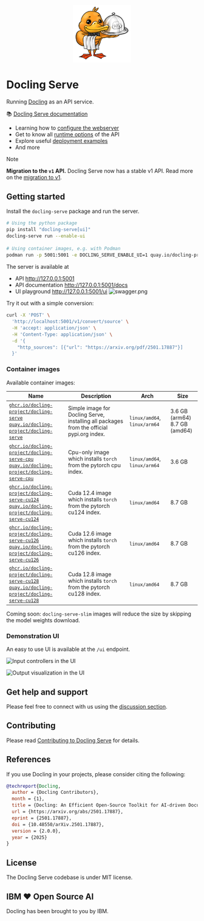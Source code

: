 <p align="center">
  <a href="https://github.com/docling-project/docling-serve">
    <img loading="lazy" alt="Docling" src="https://github.com/docling-project/docling-serve/raw/main/docs/assets/docling-serve-pic.png" width="30%"/>
  </a>
</p>

# Docling Serve

Running [Docling](https://github.com/docling-project/docling) as an API service.

📚 [Docling Serve documentation](./docs/README.md)

- Learning how to [configure the webserver](./docs/configuration.md)
- Get to know all [runtime options](./docs/usage.md) of the API
- Explore useful [deployment examples](./docs/deployment.md)
- And more

> [!NOTE]
> **Migration to the `v1` API.** Docling Serve now has a stable v1 API. Read more on the [migration to v1](./docs/v1_migration.md).

## Getting started

Install the `docling-serve` package and run the server.

```bash
# Using the python package
pip install "docling-serve[ui]"
docling-serve run --enable-ui

# Using container images, e.g. with Podman
podman run -p 5001:5001 -e DOCLING_SERVE_ENABLE_UI=1 quay.io/docling-project/docling-serve
```

The server is available at

- API <http://127.0.0.1:5001>
- API documentation <http://127.0.0.1:5001/docs>
- UI playground <http://127.0.0.1:5001/ui>
  ![swagger.png](img/swagger.png)

Try it out with a simple conversion:

```bash
curl -X 'POST' \
  'http://localhost:5001/v1/convert/source' \
  -H 'accept: application/json' \
  -H 'Content-Type: application/json' \
  -d '{
    "http_sources": [{"url": "https://arxiv.org/pdf/2501.17887"}]
  }'
```

### Container images

Available container images:

| Name | Description | Arch | Size |
| -----|-------------|------|------|
| [`ghcr.io/docling-project/docling-serve`](https://github.com/docling-project/docling-serve/pkgs/container/docling-serve) <br /> [`quay.io/docling-project/docling-serve`](https://quay.io/repository/docling-project/docling-serve) | Simple image for Docling Serve, installing all packages from the official pypi.org index. | `linux/amd64`, `linux/arm64` | 3.6 GB (arm64) <br /> 8.7 GB (amd64) |
| [`ghcr.io/docling-project/docling-serve-cpu`](https://github.com/docling-project/docling-serve/pkgs/container/docling-serve-cpu) <br /> [`quay.io/docling-project/docling-serve-cpu`](https://quay.io/repository/docling-project/docling-serve-cpu) | Cpu-only image which installs `torch` from the pytorch cpu index. | `linux/amd64`, `linux/arm64` | 3.6 GB |
| [`ghcr.io/docling-project/docling-serve-cu124`](https://github.com/docling-project/docling-serve/pkgs/container/docling-serve-cu124) <br /> [`quay.io/docling-project/docling-serve-cu124`](https://quay.io/repository/docling-project/docling-serve-cu124) | Cuda 12.4 image which installs `torch` from the pytorch cu124 index. | `linux/amd64` | 8.7 GB |
| [`ghcr.io/docling-project/docling-serve-cu126`](https://github.com/docling-project/docling-serve/pkgs/container/docling-serve-cu126) <br /> [`quay.io/docling-project/docling-serve-cu126`](https://quay.io/repository/docling-project/docling-serve-cu126) | Cuda 12.6 image which installs `torch` from the pytorch cu126 index. | `linux/amd64` | 8.7 GB |
| [`ghcr.io/docling-project/docling-serve-cu128`](https://github.com/docling-project/docling-serve/pkgs/container/docling-serve-cu128) <br /> [`quay.io/docling-project/docling-serve-cu128`](https://quay.io/repository/docling-project/docling-serve-cu128) | Cuda 12.8 image which installs `torch` from the pytorch cu128 index. | `linux/amd64` | 8.7 GB |

Coming soon: `docling-serve-slim` images will reduce the size by skipping the model weights download.

### Demonstration UI

An easy to use UI is available at the `/ui` endpoint.

![Input controllers in the UI](img/ui-input.png)

![Output visualization in the UI](img/ui-output.png)

## Get help and support

Please feel free to connect with us using the [discussion section](https://github.com/docling-project/docling/discussions).

## Contributing

Please read [Contributing to Docling Serve](https://github.com/docling-project/docling-serve/blob/main/CONTRIBUTING.md) for details.

## References

If you use Docling in your projects, please consider citing the following:

```bib
@techreport{Docling,
  author = {Docling Contributors},
  month = {1},
  title = {Docling: An Efficient Open-Source Toolkit for AI-driven Document Conversion},
  url = {https://arxiv.org/abs/2501.17887},
  eprint = {2501.17887},
  doi = {10.48550/arXiv.2501.17887},
  version = {2.0.0},
  year = {2025}
}
```

## License

The Docling Serve codebase is under MIT license.

## IBM ❤️ Open Source AI

Docling has been brought to you by IBM.
